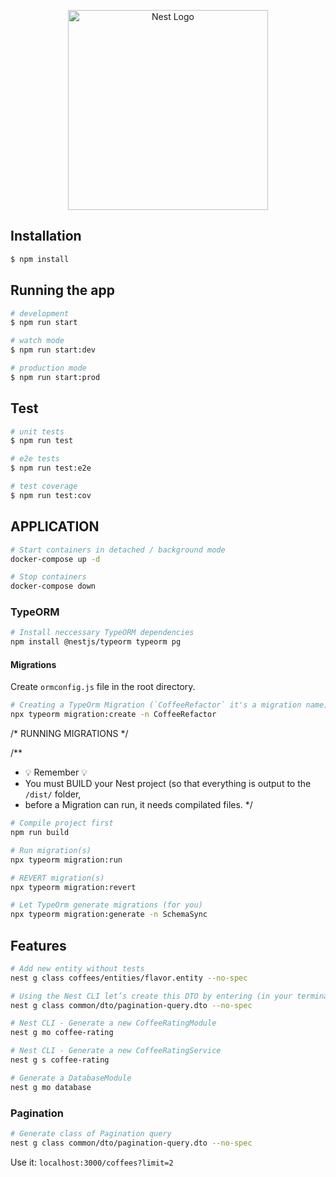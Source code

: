 <p align="center">
  <a href="http://nestjs.com/" target="blank"><img src="https://nestjs.com/img/logo_text.svg" width="320" alt="Nest Logo" /></a>
</p>


## Installation

```bash
$ npm install
```

## Running the app

```bash
# development
$ npm run start

# watch mode
$ npm run start:dev

# production mode
$ npm run start:prod
```

## Test

```bash
# unit tests
$ npm run test

# e2e tests
$ npm run test:e2e

# test coverage
$ npm run test:cov
```

## APPLICATION

```bash
# Start containers in detached / background mode
docker-compose up -d

# Stop containers
docker-compose down
```

### TypeORM

```bash
# Install neccessary TypeORM dependencies
npm install @nestjs/typeorm typeorm pg
```

#### Migrations

Create `ormconfig.js` file in the root directory.

```bash
# Creating a TypeOrm Migration (`CoffeeRefactor` it's a migration name)
npx typeorm migration:create -n CoffeeRefactor
```

/* RUNNING MIGRATIONS */

/**
 * 💡 Remember 💡
 * You must BUILD your Nest project (so that everything is output to the `/dist/` folder,
 * before a Migration can run, it needs compilated files.
 */
 
 ```bash
# Compile project first 
npm run build

# Run migration(s) 
npx typeorm migration:run

# REVERT migration(s)
npx typeorm migration:revert

# Let TypeOrm generate migrations (for you)
npx typeorm migration:generate -n SchemaSync
```


## Features

```bash
# Add new entity without tests
nest g class coffees/entities/flavor.entity --no-spec

# Using the Nest CLI let’s create this DTO by entering (in your terminal)
nest g class common/dto/pagination-query.dto --no-spec

# Nest CLI - Generate a new CoffeeRatingModule
nest g mo coffee-rating

# Nest CLI - Generate a new CoffeeRatingService 
nest g s coffee-rating

# Generate a DatabaseModule
nest g mo database
```

### Pagination

```bash
# Generate class of Pagination query
nest g class common/dto/pagination-query.dto --no-spec
```

Use it:
`localhost:3000/coffees?limit=2`

